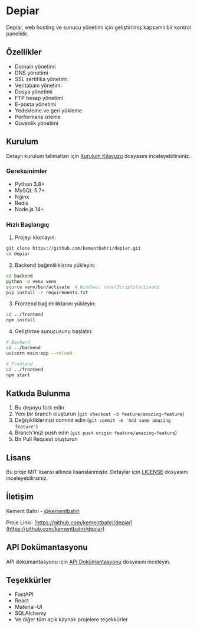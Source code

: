 # Depiar

Depiar, web hosting ve sunucu yönetimi için geliştirilmiş kapsamlı bir kontrol panelidir.

## Özellikler

- Domain yönetimi
- DNS yönetimi
- SSL sertifika yönetimi
- Veritabanı yönetimi
- Dosya yönetimi
- FTP hesap yönetimi
- E-posta yönetimi
- Yedekleme ve geri yükleme
- Performans izleme
- Güvenlik yönetimi

## Kurulum

Detaylı kurulum talimatları için [Kurulum Kılavuzu](docs/deployment.md) dosyasını inceleyebilirsiniz.

### Gereksinimler

- Python 3.8+
- MySQL 5.7+
- Nginx
- Redis
- Node.js 14+

### Hızlı Başlangıç

1. Projeyi klonlayın:
```bash
git clone https://github.com/kementbahri/depiar.git
cd depiar
```

2. Backend bağımlılıklarını yükleyin:
```bash
cd backend
python -m venv venv
source venv/bin/activate  # Windows: venv\Scripts\activate
pip install -r requirements.txt
```

3. Frontend bağımlılıklarını yükleyin:
```bash
cd ../frontend
npm install
```

4. Geliştirme sunucusunu başlatın:
```bash
# Backend
cd ../backend
uvicorn main:app --reload

# Frontend
cd ../frontend
npm start
```

## Katkıda Bulunma

1. Bu depoyu fork edin
2. Yeni bir branch oluşturun (`git checkout -b feature/amazing-feature`)
3. Değişikliklerinizi commit edin (`git commit -m 'Add some amazing feature'`)
4. Branch'inizi push edin (`git push origin feature/amazing-feature`)
5. Bir Pull Request oluşturun

## Lisans

Bu proje MIT lisansı altında lisanslanmıştır. Detaylar için [LICENSE](LICENSE) dosyasını inceleyebilirsiniz.

## İletişim

Kement Bahri - [@kementbahri](https://github.com/kementbahri)

Proje Linki: [https://github.com/kementbahri/depiar](https://github.com/kementbahri/depiar)

## API Dokümantasyonu

API dokümantasyonu için [API Dokümantasyonu](backend/docs/api.md) dosyasını inceleyin.

## Teşekkürler

- FastAPI
- React
- Material-UI
- SQLAlchemy
- Ve diğer tüm açık kaynak projelere teşekkürler